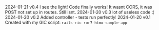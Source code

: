 2024-01-21  v0.4 I see the light! Code finally works! It wasnt CORS, it was POST not set up in routes. Still isnt.
2024-01-20  v0.3 lot of useless code :)
2024-01-20  v0.2 Added controller - tests run perfectly!
2024-01-20  v0.1 Created with my GIC script: `rails-ric ror7-htmx-sample-app`
